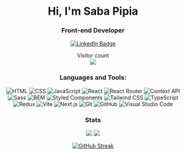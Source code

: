<h1 align="center">Hi, I'm Saba Pipia</h1>
<h3 align="center">Front-end Developer</h3>
<div align="center" id="badges">
  <a href="https://www.linkedin.com/in/saba-pipia-0761a3233/" target="blank">
    <img src="https://img.shields.io/badge/LinkedIn-blue?style=for-the-badge&logo=linkedin&logoColor=white" alt="LinkedIn Badge"/>
  </a>
</div>
<p align="center"> 
  Visitor count<br>
  <img src="https://profile-counter.glitch.me/saba-pipia/count.svg" />
</p>

<h3 align="center">Languages and Tools:</h3>
<div align='center'>

![HTML](https://img.shields.io/badge/HTML-239120?style=for-the-badge&logo=html5&logoColor=white)
![CSS](https://img.shields.io/badge/CSS-1572B6?style=for-the-badge&logo=css3&logoColor=white)
![JavaScript](https://img.shields.io/badge/JavaScript-F7DF1E?style=for-the-badge&logo=javascript&logoColor=black)
![React](https://img.shields.io/badge/React-61DAFB?style=for-the-badge&logo=react&logoColor=black)
![React Router](https://img.shields.io/badge/React_Router-CA4245?style=for-the-badge&logo=react-router&logoColor=white)
![Context API](https://img.shields.io/badge/Context_API-3178C6?style=for-the-badge&logo=react&logoColor=white)
![Sass](https://img.shields.io/badge/Sass-CC6699?style=for-the-badge&logo=sass&logoColor=white)
![BEM](https://img.shields.io/badge/BEM-000000?style=for-the-badge)
![Styled Components](https://img.shields.io/badge/Styled_Components-DB7093?style=for-the-badge&logo=styled-components&logoColor=white)
![Tailwind CSS](https://img.shields.io/badge/Tailwind_CSS-38B2AC?style=for-the-badge&logo=tailwind-css&logoColor=white)
![TypeScript](https://img.shields.io/badge/TypeScript-3178C6?style=for-the-badge&logo=typescript&logoColor=white)
![Redux](https://img.shields.io/badge/Redux-764ABC?style=for-the-badge&logo=redux&logoColor=white)
![Vite](https://img.shields.io/badge/Vite-646CFF?style=for-the-badge&logo=vite&logoColor=white)
![Next.js](https://img.shields.io/badge/Next.js-000000?style=for-the-badge&logo=next.js&logoColor=white)
![Git](https://img.shields.io/badge/Git-F05032?style=for-the-badge&logo=git&logoColor=white)
![GitHub](https://img.shields.io/badge/GitHub-181717?style=for-the-badge&logo=github&logoColor=white)
![Visual Studio Code](https://img.shields.io/badge/Visual_Studio_Code-007ACC?style=for-the-badge&logo=visual-studio-code&logoColor=white)

</div>
<h3 align='center' font-size='30'>
 Stats
</h3>

<div align="center">   
    
  ![](http://github-profile-summary-cards.vercel.app/api/cards/stats?username=sabapipia&theme=ayu_mirage)
  ![](http://github-profile-summary-cards.vercel.app/api/cards/most-commit-language?username=sabapipia&theme=ayu_mirage)

</div>

<div align="center">   
    
[![GitHub Streak](https://github-readme-streak-stats-two-chi.vercel.app?user=SabaPipia&card_width=680)](https://git.io/streak-stats)

</div>
